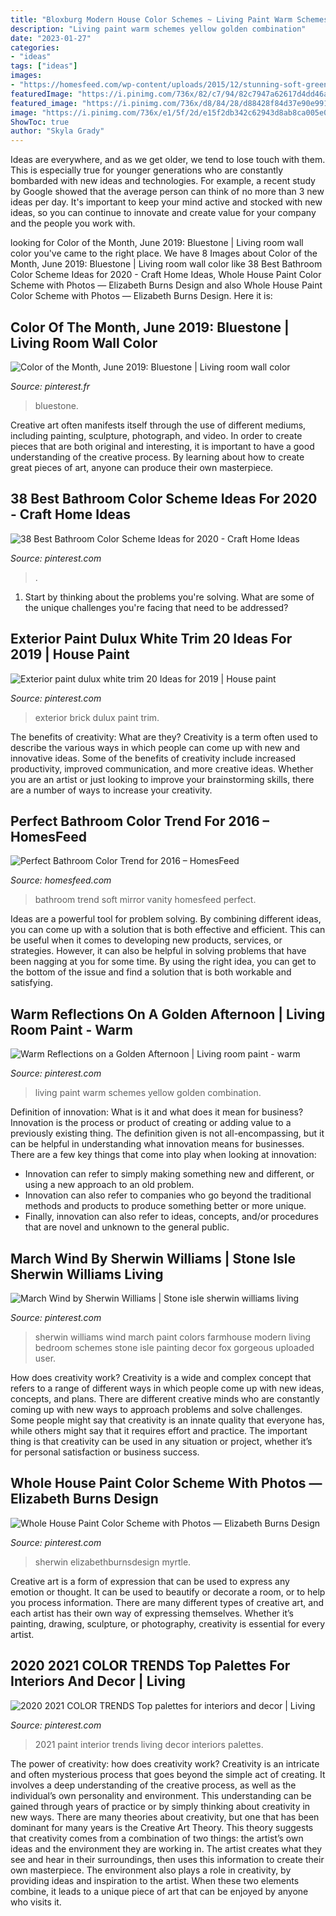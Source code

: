 ```yaml
---
title: "Bloxburg Modern House Color Schemes ~ Living Paint Warm Schemes Yellow Golden Combination"
description: "Living paint warm schemes yellow golden combination"
date: "2023-01-27"
categories:
- "ideas"
tags: ["ideas"]
images:
- "https://homesfeed.com/wp-content/uploads/2015/12/stunning-soft-green-bathroom-trend-color-with-freestanding-double-white-vanity-with-framed-wall-mirror-and-towel-rack.jpg"
featuredImage: "https://i.pinimg.com/736x/82/c7/94/82c7947a62617d4dd46a11b4b4218b3f.jpg"
featured_image: "https://i.pinimg.com/736x/d8/84/28/d88428f84d37e90e9913c30c8a97b258.jpg"
image: "https://i.pinimg.com/736x/e1/5f/2d/e15f2db342c62943d8ab8ca005e0d460.jpg"
ShowToc: true
author: "Skyla Grady"
---
```



Ideas are everywhere, and as we get older, we tend to lose touch with them. This is especially true for younger generations who are constantly bombarded with new ideas and technologies. For example, a recent study by Google showed that the average person can think of no more than 3 new ideas per day. It's important to keep your mind active and stocked with new ideas, so you can continue to innovate and create value for your company and the people you work with.

	

		
looking for Color of the Month, June 2019: Bluestone | Living room wall color you've came to the right place. We have 8 Images about Color of the Month, June 2019: Bluestone | Living room wall color like 38 Best Bathroom Color Scheme Ideas for 2020 - Craft Home Ideas, Whole House Paint Color Scheme with Photos — Elizabeth Burns Design and also Whole House Paint Color Scheme with Photos — Elizabeth Burns Design. Here it is:
		
    
## Color Of The Month, June 2019: Bluestone | Living Room Wall Color

<img loading=lazy src="https://i.pinimg.com/736x/d8/84/28/d88428f84d37e90e9913c30c8a97b258.jpg" onerror="this.onerror=null;this.src='https://tse4.mm.bing.net/th?id=OIP.BX-I-8AxgZz3Q0VdOjr09wHaJ5&amp;pid=15.1';" alt="Color of the Month, June 2019: Bluestone | Living room wall color">

_Source: pinterest.fr_

>bluestone. 

	

Creative art often manifests itself through the use of different mediums, including painting, sculpture, photograph, and video. In order to create pieces that are both original and interesting, it is important to have a good understanding of the creative process. By learning about how to create great pieces of art, anyone can produce their own masterpiece.

    
## 38 Best Bathroom Color Scheme Ideas For 2020 - Craft Home Ideas

<img loading=lazy src="https://i.pinimg.com/736x/0b/5c/fd/0b5cfd4c65f7525c492bea44f740577c.jpg" onerror="this.onerror=null;this.src='https://tse3.mm.bing.net/th?id=OIP.z71I_6Kf2Gy4yHf0HRQp5wHaLO&amp;pid=15.1';" alt="38 Best Bathroom Color Scheme Ideas for 2020 - Craft Home Ideas">

_Source: pinterest.com_

>. 

	

1. Start by thinking about the problems you're solving. What are some of the unique challenges you're facing that need to be addressed? 

    
## Exterior Paint Dulux White Trim 20 Ideas For 2019 | House Paint

<img loading=lazy src="https://i.pinimg.com/736x/01/49/38/014938473bdc3298afa598295b84a186.jpg" onerror="this.onerror=null;this.src='https://tse1.mm.bing.net/th?id=OIP.U1vi9NNN2t7iwyQFTNBCIgAAAA&amp;pid=15.1';" alt="Exterior paint dulux white trim 20 Ideas for 2019 | House paint">

_Source: pinterest.com_

>exterior brick dulux paint trim. 

	

The benefits of creativity: What are they?
Creativity is a term often used to describe the various ways in which people can come up with new and innovative ideas. Some of the benefits of creativity include increased productivity, improved communication, and more creative ideas. Whether you are an artist or just looking to improve your brainstorming skills, there are a number of ways to increase your creativity.

    
## Perfect Bathroom Color Trend For 2016 – HomesFeed

<img loading=lazy src="https://homesfeed.com/wp-content/uploads/2015/12/stunning-soft-green-bathroom-trend-color-with-freestanding-double-white-vanity-with-framed-wall-mirror-and-towel-rack.jpg" onerror="this.onerror=null;this.src='https://tse2.mm.bing.net/th?id=OIP.m8SEmi4bBsAsH0oJiIGK4wHaJ0&amp;pid=15.1';" alt="Perfect Bathroom Color Trend for 2016 – HomesFeed">

_Source: homesfeed.com_

>bathroom trend soft mirror vanity homesfeed perfect. 

	

Ideas are a powerful tool for problem solving. By combining different ideas, you can come up with a solution that is both effective and efficient. This can be useful when it comes to developing new products, services, or strategies. However, it can also be helpful in solving problems that have been nagging at you for some time. By using the right idea, you can get to the bottom of the issue and find a solution that is both workable and satisfying.

    
## Warm Reflections On A Golden Afternoon | Living Room Paint - Warm

<img loading=lazy src="https://i.pinimg.com/736x/49/35/81/4935816ee1755a695744b4851429f34a.jpg" onerror="this.onerror=null;this.src='https://tse2.mm.bing.net/th?id=OIP.mhjxNihk4DdluHdm6mfiZQHaNo&amp;pid=15.1';" alt="Warm Reflections on a Golden Afternoon | Living room paint - warm">

_Source: pinterest.com_

>living paint warm schemes yellow golden combination. 

	

Definition of innovation: What is it and what does it mean for business?
Innovation is the process or product of creating or adding value to a previously existing thing. The definition given is not all-encompassing, but it can be helpful in understanding what innovation means for businesses. 
There are a few key things that come into play when looking at innovation: 
- Innovation can refer to simply making something new and different, or using a new approach to an old problem. 
- Innovation can also refer to companies who go beyond the traditional methods and products to produce something better or more unique. 
- Finally, innovation can also refer to ideas, concepts, and/or procedures that are novel and unknown to the general public.

    
## March Wind By Sherwin Williams | Stone Isle Sherwin Williams Living

<img loading=lazy src="https://i.pinimg.com/736x/18/2e/80/182e8038cab15dee947ded944ecc3917.jpg" onerror="this.onerror=null;this.src='https://tse3.mm.bing.net/th?id=OIP.aUh_vON8_yzOfB-fcPw_-AHaJ3&amp;pid=15.1';" alt="March Wind by Sherwin Williams | Stone isle sherwin williams living">

_Source: pinterest.com_

>sherwin williams wind march paint colors farmhouse modern living bedroom schemes stone isle painting decor fox gorgeous uploaded user. 

	

How does creativity work?
Creativity is a wide and complex concept that refers to a range of different ways in which people come up with new ideas, concepts, and plans. There are different creative minds who are constantly coming up with new ways to approach problems and solve challenges. Some people might say that creativity is an innate quality that everyone has, while others might say that it requires effort and practice. The important thing is that creativity can be used in any situation or project, whether it’s for personal satisfaction or business success.

    
## Whole House Paint Color Scheme With Photos — Elizabeth Burns Design

<img loading=lazy src="https://i.pinimg.com/736x/82/c7/94/82c7947a62617d4dd46a11b4b4218b3f.jpg" onerror="this.onerror=null;this.src='https://tse1.mm.bing.net/th?id=OIP.5LMeMG6zrNVYqRUsLr7xiQHaLG&amp;pid=15.1';" alt="Whole House Paint Color Scheme with Photos — Elizabeth Burns Design">

_Source: pinterest.com_

>sherwin elizabethburnsdesign myrtle. 

	

Creative art is a form of expression that can be used to express any emotion or thought. It can be used to beautify or decorate a room, or to help you process information. There are many different types of creative art, and each artist has their own way of expressing themselves. Whether it’s painting, drawing, sculpture, or photography, creativity is essential for every artist.

    
## 2020 2021 COLOR TRENDS Top Palettes For Interiors And Decor | Living

<img loading=lazy src="https://i.pinimg.com/736x/e1/5f/2d/e15f2db342c62943d8ab8ca005e0d460.jpg" onerror="this.onerror=null;this.src='https://tse4.mm.bing.net/th?id=OIP.nEfZy1-xU0RZBQHnsXiHvwHaJ_&amp;pid=15.1';" alt="2020 2021 COLOR TRENDS Top palettes for interiors and decor | Living">

_Source: pinterest.com_

>2021 paint interior trends living decor interiors palettes. 

	

The power of creativity: how does creativity work?
Creativity is an intricate and often mysterious process that goes beyond the simple act of creating. It involves a deep understanding of the creative process, as well as the individual’s own personality and environment. This understanding can be gained through years of practice or by simply thinking about creativity in new ways.
There are many theories about creativity, but one that has been dominant for many years is the Creative Art Theory. This theory suggests that creativity comes from a combination of two things: the artist’s own ideas and the environment they are working in. The artist creates what they see and hear in their surroundings, then uses this information to create their own masterpiece. The environment also plays a role in creativity, by providing ideas and inspiration to the artist. When these two elements combine, it leads to a unique piece of art that can be enjoyed by anyone who visits it.

